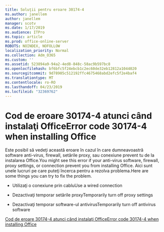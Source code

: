 ```yaml
---
title: Soluţii pentru eroare 30174-4
ms.author: janellem
author: janellem
manager: scotv
ms.date: 1/17/2019
ms.audience: ITPro
ms.topic: article
ms.prod: office-online-server
ROBOTS: NOINDEX, NOFOLLOW
localization_priority: Normal
ms.collection: Adm_O365
ms.custom: ''
ms.assetid: 523894a9-94a2-4ed8-848c-58ac9b597bc8
ms.openlocfilehash: bf6bfc5f24ebcb1c2ec60de32eb12812a1044020
ms.sourcegitcommit: 9d78905c512192ffc4675468abd2efc5f2e4baf4
ms.translationtype: MT
ms.contentlocale: ro-RO
ms.lasthandoff: 04/23/2019
ms.locfileid: "32369762"
---
```

# <a name="error-code-30174-4-when-installing-office"></a><span data-ttu-id="b6fd9-102">Cod de eroare 30174-4 atunci când instalaţi Office</span><span class="sxs-lookup"><span data-stu-id="b6fd9-102">Error code 30174-4 when installing Office</span></span>

<span data-ttu-id="b6fd9-103">Este posibil să vedeţi această eroare în cazul în care dumneavoastră software anti-virus, firewall, setările proxy, sau conexiune prevent tu de la instalarea Office.</span><span class="sxs-lookup"><span data-stu-id="b6fd9-103">You might see this error if your anti-virus software, firewall, proxy settings, or connection prevent you from installing Office.</span></span> <span data-ttu-id="b6fd9-104">Aici sunt unele lucruri pe care puteţi încerca pentru a rezolva problema.</span><span class="sxs-lookup"><span data-stu-id="b6fd9-104">Here are some things you can try to fix the problem.</span></span>
  
- <span data-ttu-id="b6fd9-105">Utilizaţi o conexiune prin cablu</span><span class="sxs-lookup"><span data-stu-id="b6fd9-105">Use a wired connection</span></span>
    
- <span data-ttu-id="b6fd9-106">Dezactivaţi temporar setările proxy</span><span class="sxs-lookup"><span data-stu-id="b6fd9-106">Temporarily turn off proxy settings</span></span>
    
- <span data-ttu-id="b6fd9-107">Dezactivaţi temporar software-ul antivirus</span><span class="sxs-lookup"><span data-stu-id="b6fd9-107">Temporarily turn off antivirus software</span></span>
    
[<span data-ttu-id="b6fd9-108">Cod de eroare 30174-4 atunci când instalaţi Office</span><span class="sxs-lookup"><span data-stu-id="b6fd9-108">Error code 30174-4 when installing Office</span></span>](https://support.office.com/article/5d5551db-266f-47b3-93fc-d51c2e8f4c0b?wt.mc_id=Alchemy_ClientDIA)
  

